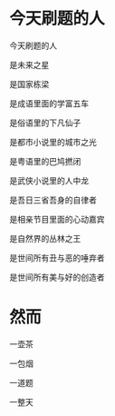 # 今天刷题的人

今天刷题的人

是未来之星

是国家栋梁

是成语里面的学富五车

是俗语里的下凡仙子

是都市小说里的城市之光

是粤语里的巴鸠撚闭

是武侠小说里的人中龙

是吾日三省吾身的自律者

是相亲节目里面的心动嘉宾

是自然界的丛林之王

是世间所有丑与恶的唾弃者

是世间所有美与好的创造者





# 然而

一壶茶

一包烟

一道题

一整天
